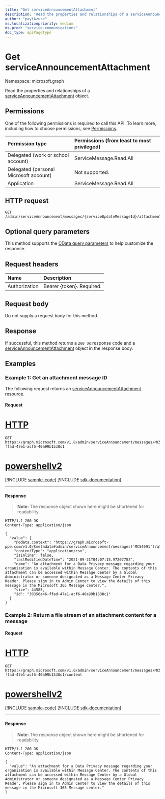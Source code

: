 ```yaml
---
title: "Get serviceAnnouncementAttachment"
description: "Read the properties and relationships of a serviceAnnouncementAttachment object."
author: "payiAzure"
ms.localizationpriority: medium
ms.prod: "service-communications"
doc_type: apiPageType
---
```


# Get serviceAnnouncementAttachment
Namespace: microsoft.graph

Read the properties and relationships of a [serviceAnnouncementAttachment](../resources/serviceannouncementattachment.md) object.

## Permissions
One of the following permissions is required to call this API. To learn more, including how to choose permissions, see [Permissions](/graph/permissions-reference).

|Permission type|Permissions (from least to most privileged)|
|:---|:---|
|Delegated (work or school account)|ServiceMessage.Read.All|
|Delegated (personal Microsoft account)|Not supported.|
|Application|ServiceMessage.Read.All|

## HTTP request

<!-- {
  "blockType": "ignored"
}
-->
``` http
GET /admin/serviceAnnouncement/messages/{serviceUpdateMessageId}/attachments/{serviceAnnouncementAttachmentId}
```

## Optional query parameters
This method supports the [OData query parameters](/graph/query-parameters) to help customize the response.

## Request headers
|Name|Description|
|:---|:---|
|Authorization|Bearer {token}. Required.|

## Request body
Do not supply a request body for this method.

## Response

If successful, this method returns a `200 OK` response code and a [serviceAnnouncementAttachment](../resources/serviceannouncementattachment.md) object in the response body.

## Examples

### Example 1: Get an attachment message ID

The following request returns an [serviceAnnouncementAttachment](../resources/serviceannouncementattachment.md) resource.

#### Request

# [HTTP](#tab/http)
<!-- {
  "blockType": "request",
  "name": "get_serviceannouncementattachment_messageID",
  "sampleKeys" : ["MC54091", "30356a46-ffad-47e1-acf6-40a99b1538c1"]
}
-->
``` http
GET https://graph.microsoft.com/v1.0/admin/serviceAnnouncement/messages/MC54091/attachments/30356a46-ffad-47e1-acf6-40a99b1538c1
```

# [powershellv2](#tab/powershellv2)
[!INCLUDE [sample-code](../includes/snippets/powershellv2/get-serviceannouncementattachment-messageid-powershellv2-snippets.md)]
[!INCLUDE [sdk-documentation](../includes/snippets/snippets-sdk-documentation-link.md)]

---


#### Response
>**Note:** The response object shown here might be shortened for readability.
<!-- {
  "blockType": "response",
  "truncated": true,
  "@odata.type": "microsoft.graph.serviceAnnouncementAttachment"
}
-->
``` http
HTTP/1.1 200 OK
Content-Type: application/json

{
  "value": {
    "@odata.context": "https://graph.microsoft-ppe.com/v1.0/$metadata#admin/serviceAnnouncement/messages('MC54091')/attachments/$entity",
    "contentType": "application/csv",
    "isInline": false,
    "lastModifiedDateTime": "2021-09-21T04:07:15.9720778Z",
    "name": "An attachment for a Data Privacy message regarding your organization is available within Message Center. The contents of this attachment can be accessed within Message Center by a Global Administrator or someone designated as a Message Center Privacy Reader. Please sign in to Admin Center to view the details of this message in the Microsoft 365 Message center.",
    "size": 44583,
    "id": "30356a46-ffad-47e1-acf6-40a99b1538c1"
  }
}
```

### Example 2: Return a file stream of an attachment content for a message

#### Request

# [HTTP](#tab/http)
<!-- {
  "blockType": "request",
  "name": "get_serviceannouncementattachment_as_fileStream",
  "sampleKeys" : ["MC54091", "30356a46-ffad-47e1-acf6-40a99b1538c1"]
}
-->
``` http
GET https://graph.microsoft.com/v1.0/admin/serviceAnnouncement/messages/MC54091/attachments/30356a46-ffad-47e1-acf6-40a99b1538c1/content
```

# [powershellv2](#tab/powershellv2)
[!INCLUDE [sample-code](../includes/snippets/powershellv2/get-serviceannouncementattachment-as-filestream-powershellv2-snippets.md)]
[!INCLUDE [sdk-documentation](../includes/snippets/snippets-sdk-documentation-link.md)]

---


#### Response
>**Note:** The response object shown here might be shortened for readability.
<!-- {
  "blockType": "response",
  "truncated": true,
  "@odata.type": "microsoft.graph.serviceAnnouncementAttachment"
}
-->
``` http
HTTP/1.1 200 OK
Content-Type: application/json

{
  "value": "An attachment for a Data Privacy message regarding your organization is available within Message Center. The contents of this attachment can be accessed within Message Center by a Global Administrator or someone designated as a Message Center Privacy Reader. Please sign in to Admin Center to view the details of this message in the Microsoft 365 Message center."
}
```
